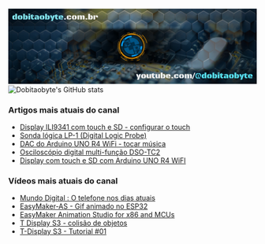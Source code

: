 ![Welcome to Do bit Ao Byte](./dobitaobyte-github.jpg)
![Dobitaobyte's GitHub stats](https://github-readme-stats.vercel.app/api?username=DjamesSuhanko&show_icons=true&theme=radical)

### Artigos mais atuais do canal
<!-- BLOG-POST-LIST:START -->
- [Display ILI9341 com touch e SD - configurar o touch](https://www.manualdomaker.com/display-ili-9341-com-touch-e-sd-configurar-o-touch)
- [Sonda lógica LP-1 &lpar;Digital Logic Probe&rpar;](https://www.manualdomaker.com/sonda-logica-lp-1-digital-logic-probe)
- [DAC do Arduino UNO R4 WiFi - tocar música](https://www.manualdomaker.com/dac-do-arduino-uno-r4-wifi-tocar-musica)
- [Osciloscópio digital multi-função DSO-TC2](https://www.manualdomaker.com/osciloscopio-digital-multi-funcao-dso-tc-2)
- [Display com touch e SD com Arduino UNO R4 WiFI](https://www.manualdomaker.com/display-com-touch-e-sd-com-arduino-uno-r4-wifi)
<!-- BLOG-POST-LIST:END -->

### Vídeos mais atuais do canal
<!-- YOUTUBE-POST-LIST:START -->
- [Mundo Digital : O telefone nos dias atuais](https://www.youtube.com/watch?v=oSUOf1znQPs)
- [EasyMaker-AS - Gif animado no ESP32](https://www.youtube.com/watch?v=FxwwzkmMvfE)
- [EasyMaker Animation Studio for x86 and MCUs](https://www.youtube.com/watch?v=3nGWqujnzlQ)
- [T Display S3 - colisão de objetos](https://www.youtube.com/watch?v=VjoNu9SCD40)
- [T-Display S3 - Tutorial #01](https://www.youtube.com/watch?v=CCTERa9nWV0)
<!-- YOUTUBE-POST-LIST:END -->